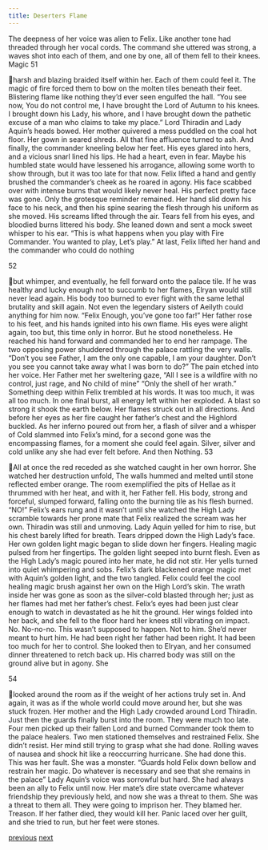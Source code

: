 ```yaml
---
title: Deserters Flame
---
```

The deepness of her voice was alien to Felix. Like another tone had
threaded through her vocal cords. The command she uttered was strong, a waves
shot into each of them, and one by one, all of them fell to their knees. Magic
51

harsh and blazing braided itself within her.
Each of them could feel it. The magic of fire forced them to bow on the
molten tiles beneath their feet. Blistering flame like nothing they’d ever seen
engulfed the hall.
“You see now, You do not control me, I have brought the Lord of Autumn
to his knees. I brought down his Lady, his whore, and I have brought down the
pathetic excuse of a man who claims to take my place.”
Lord Thiradin and Lady Aquin’s heads bowed. Her mother quivered a
mess puddled on the coal hot floor. Her gown in seared shreds. All that fine
affluence turned to ash. And finally, the commander kneeling below her feet. His
eyes glared into hers, and a vicious snarl lined his lips. He had a heart, even in
fear. Maybe his humbled state would have lessened his arrogance, allowing some
worth to show through, but it was too late for that now.
Felix lifted a hand and gently brushed the commander’s cheek as he
roared in agony. His face scabbed over with intense burns that would likely never
heal. His perfect pretty face was gone. Only the grotesque reminder remained.
Her hand slid down his face to his neck, and then his spine searing the flesh
through his uniform as she moved. His screams lifted through the air. Tears fell
from his eyes, and bloodied burns littered his body. She leaned down and sent a
mock sweet whisper to his ear.
“This is what happens when you play with Fire Commander. You wanted
to play, Let’s play.”
At last, Felix lifted her hand and the commander who could do nothing

52

but whimper, and eventually, he fell forward onto the palace tile. If he was
healthy and lucky enough not to succumb to her flames, Elryan would still never
lead again. His body too burned to ever fight with the same lethal brutality and
skill again. Not even the legendary sisters of Aeilyth could anything for him now.
“Felix Enough, you’ve gone too far!”
Her father rose to his feet, and his hands ignited into his own flame. His
eyes were alight again, too but, this time only in horror. But he stood nonetheless.
He reached his hand forward and commanded her to end her rampage. The two
opposing power shuddered through the palace rattling the very walls.
“Don’t you see Father, I am the only one capable, I am your daughter.
Don’t you see you cannot take away what I was born to do?”
The pain etched into her voice. Her Father met her sweltering gaze,
“All I see is a wildfire with no control, just rage, and No child of mine”
“Only the shell of her wrath.”
Something deep within Felix trembled at his words. It was too much, it
was all too much. In one final burst, all energy left within her exploded.
A blast so strong it shook the earth below. Her flames struck out in all
directions. And before her eyes as her fire caught her father’s chest and the
Highlord buckled.
As her inferno poured out from her, a flash of silver and a whisper of
Cold slammed into Felix’s mind, for a second gone was the encompassing
flames, for a moment she could feel again. Silver, silver and cold unlike any she
had ever felt before. And then Nothing.
53

All at once the red receded as she watched caught in her own horror. She
watched her destruction unfold, The walls hummed and melted until stone
reflected ember orange. The room exemplified the pits of Hellae as it thrummed
with her heat, and with it, her Father fell. His body, strong and forceful, slumped
forward, falling onto the burning tile as his flesh burned. “NO!” Felix’s ears rung
and it wasn’t until she watched the High Lady scramble towards her prone mate
that Felix realized the scream was her own.
Thiradin was still and unmoving. Lady Aquin yelled for him to rise, but
his chest barely lifted for breath. Tears dripped down the High Lady’s face. Her
own golden light magic began to slide down her fingers. Healing magic pulsed
from her fingertips. The golden light seeped into burnt flesh. Even as the High
Lady’s magic poured into her mate, he did not stir. Her yells turned into quiet
whimpering and sobs. Felix’s dark blackened orange magic met with Aquin’s
golden light, and the two tangled. Felix could feel the cool healing magic brush
against her own on the High Lord’s skin.
The wrath inside her was gone as soon as the silver-cold blasted through
her; just as her flames had met her father’s chest. Felix’s eyes had been just clear
enough to watch in devastated as he hit the ground. Her wings folded into her
back, and she fell to the floor hard her knees still vibrating on impact. No.
No-no-no. This wasn’t supposed to happen. Not to him. She’d never meant to
hurt him.
He had been right her father had been right. It had been too much for her
to control. She looked then to Elryan, and her consumed dinner threatened to
retch back up. His charred body was still on the ground alive but in agony. She

54

looked around the room as if the weight of her actions truly set in. And again, it
was as if the whole world could move around her, but she was stuck frozen.
Her mother and the High Lady crowded around Lord Thiradin. Just then
the guards finally burst into the room. They were much too late. Four men picked
up their fallen Lord and burned Commander took them to the palace healers. Two
men stationed themselves and restrained Felix. She didn’t resist. Her mind still
trying to grasp what she had done. Rolling waves of nausea and shock hit like a
reoccurring hurricane. She had done this. This was her fault. She was a monster.
“Guards hold Felix down bellow and restrain her magic. Do whatever is
necessary and see that she remains in the palace”
Lady Aquin’s voice was sorrowful but hard. She had always been an ally
to Felix until now. Her mate’s dire state overcame whatever friendship they
previously held, and now she was a threat to them. She was a threat to them all.
They were going to imprison her. They blamed her. Treason. If her father died,
they would kill her. Panic laced over her guilt, and she tried to run, but her feet
were stones.


[previous](desertflame-11.html)
[next](desertflame-13.html)
